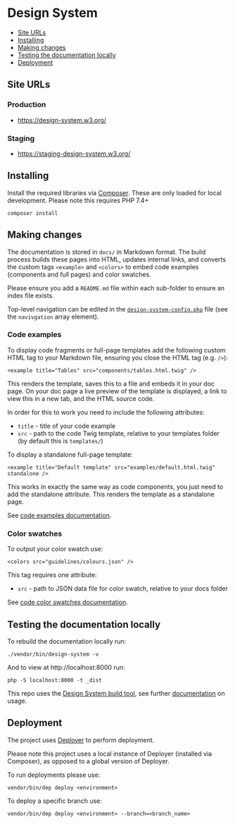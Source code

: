 # Design System

* [Site URLs](#site-urls)
* [Installing](#installing)
* [Making changes](#making-changes)
* [Testing the documentation locally](#testing-the-documentation-locally)
* [Deployment](#deployment)

## Site URLs

### Production

* https://design-system.w3.org/

### Staging

* https://staging-design-system.w3.org/

## Installing

Install the required libraries via [Composer](https://getcomposer.org/). These are only loaded for local development. Please 
note this requires PHP 7.4+ 

```
composer install
```

## Making changes

The documentation is stored in `docs/` in Markdown format. The build process builds these pages into HTML, updates internal 
links, and converts the custom tags `<example>` and `<colors>` to embed code examples (components and full pages) and color swatches.

Please ensure you add a `README.md` file within each sub-folder to ensure an index file exists.

Top-level navigation can be edited in the [`design-system-config.php`](design-system-config.php) file (see the `navivgation` array element).

### Code examples

To display code fragments or full-page templates add the following custom HTML tag to your Markdown file, ensuring you 
close the HTML tag (e.g. `/>`):

```
<example title="Tables" src="components/tables.html.twig" />
```

This renders the template, saves this to a file and embeds it in your doc page. On your doc page a live preview of the template
is displayed, a link to view this in a new tab, and the HTML source code.

In order for this to work you need to include the following attributes:

* `title` - title of your code example
* `src` - path to the code Twig template, relative to your templates folder (by default this is `templates/`)

To display a standalone full-page template:

```
<example title="Default template" src="examples/default.html.twig" standalone />
```

This works in exactly the same way as code components, you just need to add the standalone attribute. This renders the template as a standalone page.

See [code examples documentation](https://github.com/studio24/design-system/blob/main/docs/code-examples.md).

### Color swatches

To output your color swatch use:

```
<colors src="guidelines/colours.json" />
```

This tag requires one attribute:

* `src` - path to JSON data file for color swatch, relative to your docs folder

See [code color swatches documentation](https://github.com/studio24/design-system/blob/main/docs/colors.md).

## Testing the documentation locally

To rebuild the documentation locally run:

```
./vendor/bin/design-system -v
```

And to view at http://localhost:8000 run:

```
php -S localhost:8000 -t _dist
```

This repo uses the [Design System build tool](https://github.com/studio24/design-system), see further 
[documentation](https://github.com/studio24/design-system/tree/main/docs) on usage.

## Deployment

The project uses [Deployer](https://deployer.org/) to perform deployment. 

Please note this project uses a local instance of Deployer (installed via Composer), as opposed to a global version of 
Deployer.

To run deployments please use:

````
vendor/bin/dep deploy <environment>
````

To deploy a specific branch use:

````
vendor/bin/dep deploy <environment> --branch=<branch_name>
````

